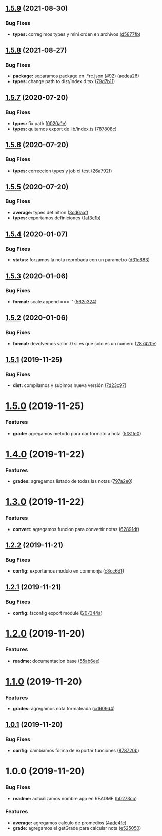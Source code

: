 ## [1.5.9](https://github.com/eclass/grade-scales/compare/v1.5.8...v1.5.9) (2021-08-30)


### Bug Fixes

* **types:** corregimos types y mini orden en archivos ([d5877fb](https://github.com/eclass/grade-scales/commit/d5877fb26783659e2106f5f30fbf710120fb5a20))

## [1.5.8](https://github.com/eclass/grade-scales/compare/v1.5.7...v1.5.8) (2021-08-27)


### Bug Fixes

* **package:** separamos package en .*rc.json ([#92](https://github.com/eclass/grade-scales/issues/92)) ([aedea26](https://github.com/eclass/grade-scales/commit/aedea26cb3b0d58588db6c580d837f4efd630d0f))
* **types:** change path to dist/index.d.tsx ([79d7b11](https://github.com/eclass/grade-scales/commit/79d7b116da9425a6cb2a924a84a6b8ab6410c1cd))

## [1.5.7](https://github.com/eclass/grade-scales/compare/v1.5.6...v1.5.7) (2020-07-20)


### Bug Fixes

* **types:** fix path ([0020a1e](https://github.com/eclass/grade-scales/commit/0020a1eb051723888beaa0cfd5f6096053fad5fd))
* **types:** quitamos export de lib/index.ts ([787808c](https://github.com/eclass/grade-scales/commit/787808ccf1e2c641480e03e846230307fed335d2))

## [1.5.6](https://github.com/eclass/grade-scales/compare/v1.5.5...v1.5.6) (2020-07-20)


### Bug Fixes

* **types:** correccion types y job ci test ([26a792f](https://github.com/eclass/grade-scales/commit/26a792f52d657c4a7aacebd9a82f1dad5fad3845))

## [1.5.5](https://github.com/eclass/grade-scales/compare/v1.5.4...v1.5.5) (2020-07-20)


### Bug Fixes

* **average:** types definition ([3cd6aaf](https://github.com/eclass/grade-scales/commit/3cd6aaf449663f791abfa37c7d62ddef822970a6))
* **types:** exportamos definiciones ([1af3e1b](https://github.com/eclass/grade-scales/commit/1af3e1b5311e364682f185c767d861b81559941c))

## [1.5.4](https://github.com/eclass/grade-scales/compare/v1.5.3...v1.5.4) (2020-01-07)


### Bug Fixes

* **status:** forzamos la nota reprobada con un parametro ([d31e683](https://github.com/eclass/grade-scales/commit/d31e6833e37e20965fa3f6bb7ceae2219e002178))

## [1.5.3](https://github.com/eclass/grade-scales/compare/v1.5.2...v1.5.3) (2020-01-06)


### Bug Fixes

* **format:** scale.append === '' ([562c324](https://github.com/eclass/grade-scales/commit/562c324e5384161657d74936587fc95f81ca519f))

## [1.5.2](https://github.com/eclass/grade-scales/compare/v1.5.1...v1.5.2) (2020-01-06)


### Bug Fixes

* **format:** devolvemos valor .0 si es que solo es un numero ([287420e](https://github.com/eclass/grade-scales/commit/287420e3668d462d2d052002a05ef53afbc9e452))

## [1.5.1](https://github.com/eclass/grade-scales/compare/v1.5.0...v1.5.1) (2019-11-25)


### Bug Fixes

* **dist:** compilamos y subimos nueva versión ([7d23c97](https://github.com/eclass/grade-scales/commit/7d23c97c25b8db52880ce318b482c65c59f720a5))

# [1.5.0](https://github.com/eclass/grade-scales/compare/v1.4.0...v1.5.0) (2019-11-25)


### Features

* **grade:** agregamos metodo para dar formato a nota ([5f81fe0](https://github.com/eclass/grade-scales/commit/5f81fe06f02a25cb8c3abd1fed3d194cae5f55a6))

# [1.4.0](https://github.com/eclass/grade-scales/compare/v1.3.0...v1.4.0) (2019-11-22)


### Features

* **grades:** agregamos listado de todas las notas ([797a2e0](https://github.com/eclass/grade-scales/commit/797a2e03ffb061d89c288d0a5e7f8035d6d70f24))

# [1.3.0](https://github.com/eclass/grade-scales/compare/v1.2.2...v1.3.0) (2019-11-22)


### Features

* **convert:** agregamos funcion para convertir notas ([62891df](https://github.com/eclass/grade-scales/commit/62891df6e0bfda1747744f74fb55819546d4533b))

## [1.2.2](https://github.com/eclass/grade-scales/compare/v1.2.1...v1.2.2) (2019-11-21)


### Bug Fixes

* **config:** exportamos modulo en commonjs ([c8cc6d1](https://github.com/eclass/grade-scales/commit/c8cc6d1019501be782459e1f922f549c7a8e60c8))

## [1.2.1](https://github.com/eclass/grade-scales/compare/v1.2.0...v1.2.1) (2019-11-21)


### Bug Fixes

* **config:** tsconfig export module ([207344a](https://github.com/eclass/grade-scales/commit/207344a7eb077db56c4f0deb5d8c4dddb6cb4290))

# [1.2.0](https://github.com/eclass/grade-scales/compare/v1.1.0...v1.2.0) (2019-11-20)


### Features

* **readme:** documentacion base ([55ab6ee](https://github.com/eclass/grade-scales/commit/55ab6ee850162df268fc609fda5acc5f6e048ea2))

# [1.1.0](https://github.com/eclass/grade-scales/compare/v1.0.1...v1.1.0) (2019-11-20)


### Features

* **grades:** agregamos nota formateada ([cd609d4](https://github.com/eclass/grade-scales/commit/cd609d4390b0cafe2828f707df2948a42067070d))

## [1.0.1](https://github.com/eclass/grade-scales/compare/v1.0.0...v1.0.1) (2019-11-20)


### Bug Fixes

* **config:** cambiamos forma de exportar funciones ([878720b](https://github.com/eclass/grade-scales/commit/878720b8a9888a479c091e40cbda701fcaf2d98a))

# 1.0.0 (2019-11-20)


### Bug Fixes

* **readme:** actualizamos nombre app en README ([b0273cb](https://github.com/eclass/grade-scales/commit/b0273cbd96d236655120d467711c478e4a9b24d9))


### Features

* **average:** agregamos calculo de promedios ([4ade4fc](https://github.com/eclass/grade-scales/commit/4ade4fc5e7871a6d10fb1d979e06149277b4299e))
* **grade:** agregamos el getGrade para calcular nota ([e525050](https://github.com/eclass/grade-scales/commit/e525050e69a493d0b9c04deab2d7cb604d46cbb0))
